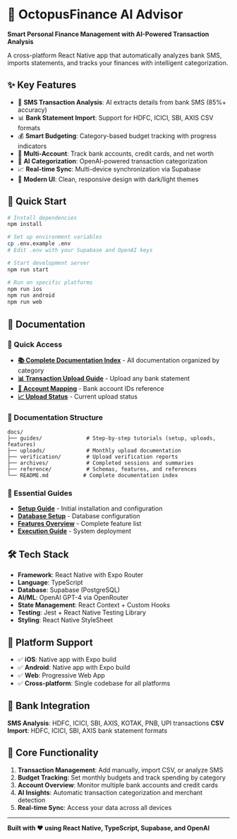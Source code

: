 # 🐙 OctopusFinance AI Advisor

**Smart Personal Finance Management with AI-Powered Transaction Analysis**

A cross-platform React Native app that automatically analyzes bank SMS, imports statements, and tracks your finances with intelligent categorization.

## ✨ Key Features

- 📱 **SMS Transaction Analysis**: AI extracts details from bank SMS (85%+ accuracy)
- 📊 **Bank Statement Import**: Support for HDFC, ICICI, SBI, AXIS CSV formats
- 💰 **Smart Budgeting**: Category-based budget tracking with progress indicators
- 🏦 **Multi-Account**: Track bank accounts, credit cards, and net worth
- 🤖 **AI Categorization**: OpenAI-powered transaction categorization
- 📈 **Real-time Sync**: Multi-device synchronization via Supabase
- 🎨 **Modern UI**: Clean, responsive design with dark/light themes

## 🚀 Quick Start

```bash
# Install dependencies
npm install

# Set up environment variables
cp .env.example .env
# Edit .env with your Supabase and OpenAI keys

# Start development server
npm run start

# Run on specific platforms
npm run ios
npm run android
npm run web
```

## 📖 Documentation

### 🚀 Quick Access
- **[📚 Complete Documentation Index](docs/README.md)** - All documentation organized by category
- **[📊 Transaction Upload Guide](docs/guides/TRANSACTION_UPLOAD_MASTER_GUIDE.md)** - Upload any bank statement
- **[🏦 Account Mapping](ACCOUNT_MAPPING.json)** - Bank account IDs reference
- **[📈 Upload Status](docs/reference/UPLOAD_STATUS.md)** - Current upload status

### 📁 Documentation Structure
```
docs/
├── guides/              # Step-by-step tutorials (setup, uploads, features)
├── uploads/             # Monthly upload documentation
├── verification/        # Upload verification reports
├── archives/            # Completed sessions and summaries
├── reference/           # Schemas, features, and references
└── README.md           # Complete documentation index
```

### 🎯 Essential Guides
- **[Setup Guide](SETUP.md)** - Initial installation and configuration
- **[Database Setup](docs/guides/DATABASE_SETUP_GUIDE.md)** - Database configuration
- **[Features Overview](docs/reference/FEATURES.md)** - Complete feature list
- **[Execution Guide](docs/guides/COMPLETE_EXECUTION_GUIDE.md)** - System deployment

## 🛠️ Tech Stack

- **Framework**: React Native with Expo Router
- **Language**: TypeScript
- **Database**: Supabase (PostgreSQL)
- **AI/ML**: OpenAI GPT-4 via OpenRouter
- **State Management**: React Context + Custom Hooks
- **Testing**: Jest + React Native Testing Library
- **Styling**: React Native StyleSheet

## 📱 Platform Support

- ✅ **iOS**: Native app with Expo build
- ✅ **Android**: Native app with Expo build
- ✅ **Web**: Progressive Web App
- ✅ **Cross-platform**: Single codebase for all platforms

## 🏦 Bank Integration

**SMS Analysis**: HDFC, ICICI, SBI, AXIS, KOTAK, PNB, UPI transactions
**CSV Import**: HDFC, ICICI, SBI, AXIS bank statement formats

## 🎯 Core Functionality

1. **Transaction Management**: Add manually, import CSV, or analyze SMS
2. **Budget Tracking**: Set monthly budgets and track spending by category
3. **Account Overview**: Monitor multiple bank accounts and credit cards
4. **AI Insights**: Automatic transaction categorization and merchant detection
5. **Real-time Sync**: Access your data across all devices

---

**Built with ❤️ using React Native, TypeScript, Supabase, and OpenAI**
